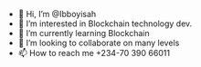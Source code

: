 - 👋 Hi, I’m @Ibboyisah
- 👀 I’m interested in Blockchain technology dev.
- 🌱 I’m currently learning Blockchain 
- 💞️ I’m looking to collaborate on many levels 
- 📫 How to reach me +234-70 390 66011 

<!---
Ibboyisah/Ibboyisah is a ✨ special ✨ repository because its `README.md` (this file) appears on your GitHub profile.
You can click the Preview link to take a look at your changes.
--->
